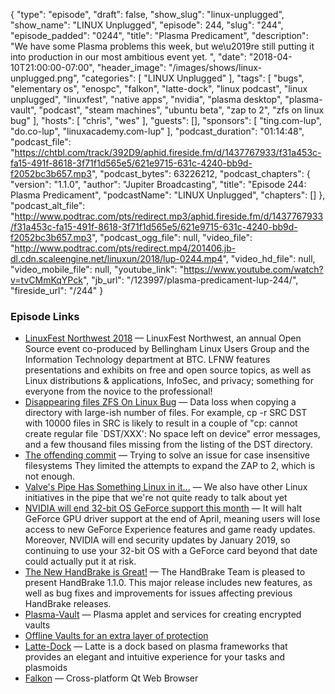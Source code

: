 {
  "type": "episode",
  "draft": false,
  "show_slug": "linux-unplugged",
  "show_name": "LINUX Unplugged",
  "episode": 244,
  "slug": "244",
  "episode_padded": "0244",
  "title": "Plasma Predicament",
  "description": "We have some Plasma problems this week, but we\u2019re still putting it into production in our most ambitious event yet. ",
  "date": "2018-04-10T21:00:00-07:00",
  "header_image": "/images/shows/linux-unplugged.png",
  "categories": [
    "LINUX Unplugged"
  ],
  "tags": [
    "bugs",
    "elementary os",
    "enospc",
    "falkon",
    "latte-dock",
    "linux podcast",
    "linux unplugged",
    "linuxfest",
    "native apps",
    "nvidia",
    "plasma desktop",
    "plasma-vault",
    "podcast",
    "steam machines",
    "ubuntu beta",
    "zap to 2",
    "zfs on linux bug"
  ],
  "hosts": [
    "chris",
    "wes"
  ],
  "guests": [],
  "sponsors": [
    "ting.com-lup",
    "do.co-lup",
    "linuxacademy.com-lup"
  ],
  "podcast_duration": "01:14:48",
  "podcast_file": "https://chtbl.com/track/392D9/aphid.fireside.fm/d/1437767933/f31a453c-fa15-491f-8618-3f71f1d565e5/621e9715-631c-4240-bb9d-f2052bc3b657.mp3",
  "podcast_bytes": 63226212,
  "podcast_chapters": {
    "version": "1.1.0",
    "author": "Jupiter Broadcasting",
    "title": "Episode 244: Plasma Predicament",
    "podcastName": "LINUX Unplugged",
    "chapters": []
  },
  "podcast_alt_file": "http://www.podtrac.com/pts/redirect.mp3/aphid.fireside.fm/d/1437767933/f31a453c-fa15-491f-8618-3f71f1d565e5/621e9715-631c-4240-bb9d-f2052bc3b657.mp3",
  "podcast_ogg_file": null,
  "video_file": "http://www.podtrac.com/pts/redirect.mp4/201406.jb-dl.cdn.scaleengine.net/linuxun/2018/lup-0244.mp4",
  "video_hd_file": null,
  "video_mobile_file": null,
  "youtube_link": "https://www.youtube.com/watch?v=tvCMmKqYPck",
  "jb_url": "/123997/plasma-predicament-lup-244/",
  "fireside_url": "/244"
}


### Episode Links

  * [LinuxFest Northwest 2018](https://linuxfestnorthwest.org/conferences/lfnw18 "LinuxFest Northwest 2018") — LinuxFest Northwest, an annual Open Source event co-produced by Bellingham Linux Users Group and the Information Technology department at BTC. LFNW features presentations and exhibits on free and open source topics, as well as Linux distributions & applications, InfoSec, and privacy; something for everyone from the novice to the professional!
  * [Disappearing files ZFS On Linux Bug](https://github.com/zfsonlinux/zfs/issues/7401 "Disappearing files ZFS On Linux Bug") — Data loss when copying a directory with large-ish number of files. For example, cp -r SRC DST with 10000 files in SRC is likely to result in a couple of "cp: cannot create regular file `DST/XXX': No space left on device" error messages, and a few thousand files missing from the listing of the DST directory. 
  * [The offending commit](https://github.com/zfsonlinux/zfs/commit/cc63068e95ee725cce03b1b7ce50179825a6cda5 "The offending commit") — Trying to solve an issue for case insensitive filesystems They limited the attempts to expand the ZAP to 2, which is not enough. 
  * [Valve's Pipe Has Something Linux in it...](https://steamcommunity.com/app/221410/discussions/0/1696043806550421224/ "Valve's Pipe Has Something Linux in it...") — We also have other Linux initiatives in the pipe that we're not quite ready to talk about yet
  * [NVIDIA will end 32-bit OS GeForce support this month](https://www.engadget.com/2018/04/09/nvidia-32-bit-os-support-drivers/ "NVIDIA will end 32-bit OS GeForce support this month") — It will halt GeForce GPU driver support at the end of April, meaning users will lose access to new GeForce Experience features and game ready updates. Moreover, NVIDIA will end security updates by January 2019, so continuing to use your 32-bit OS with a GeForce card beyond that date could actually put it at risk.
  * [The New HandBrake is Great!](https://handbrake.fr/news.php?article=39 "The New HandBrake is Great!") — The HandBrake Team is pleased to present HandBrake 1.1.0. This major release includes new features, as well as bug fixes and improvements for issues affecting previous HandBrake releases. 
  * [Plasma-Vault](https://github.com/KDE/plasma-vault "Plasma-Vault") — Plasma applet and services for creating encrypted vaults 
  * [Offline Vaults for an extra layer of protection](https://cukic.co/2018/04/10/offline-vaults-for-extra-layer-of-protection/ "Offline Vaults for an extra layer of protection")
  * [Latte-Dock](https://github.com/psifidotos/Latte-Dock "Latte-Dock") — Latte is a dock based on plasma frameworks that provides an elegant and intuitive experience for your tasks and plasmoids
  * [Falkon](https://github.com/KDE/falkon "Falkon") — Cross-platform Qt Web Browser 


